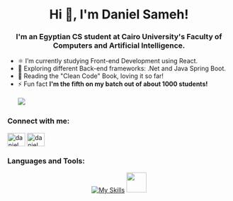 <h1 align="center">Hi 👋, I'm Daniel Sameh!</h1>
<h3 align="center">I'm an Egyptian CS student at Cairo University's Faculty of Computers and Artificial Intelligence.</h3>

- ⚛️ I’m currently studying Front-end Development using React.
- 👀 Exploring different Back-end frameworks: .Net and Java Spring Boot.
- 📖 Reading the "Clean Code" Book, loving it so far!
- ⚡ Fun fact **I'm the fifth on my batch out of about 1000 students!**
<br><br>![](https://komarev.com/ghpvc/?username=Daniel-Sameh&color=green)

<h3 align="left">Connect with me:</h3>
<p align="left">
<a href="https://www.linkedin.com/in/daniel-sameh-4b0017263/" target="blank"><img align="center" src="https://raw.githubusercontent.com/rahuldkjain/github-profile-readme-generator/master/src/images/icons/Social/linked-in-alt.svg" alt="daniel sameh" height="30" width="40" /></a>
<a href="https://codeforces.com/profile/daniel_sameh" target="blank"><img align="center" src="https://raw.githubusercontent.com/rahuldkjain/github-profile-readme-generator/master/src/images/icons/Social/codeforces.svg" alt="daniel_sameh" height="30" width="40" /></a>
</p>

<h3 align="left">Languages and Tools:</h3>
<div align="center">

[![My Skills](https://skillicons.dev/icons?i=js,html,css,c,cs,cpp,java,py,django,qt,jquery,git,github,visualstudio,vscode,mysql)](https://skillicons.dev)
<img height="45" src="https://github.com/marwin1991/profile-technology-icons/assets/19180175/3b371807-db7c-45b4-8720-c0cfc901680a">
<br/>
</div>
